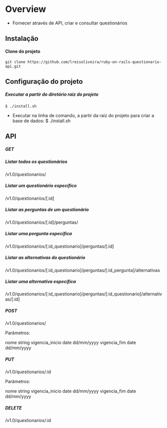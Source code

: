 # Overview

- Fornecer através de API, criar e consultar questionários

## Instalação
#### Clone do projeto
    git clone https://github.com/lreisoliveira/ruby-on-rails-questionario-api.git

## Configuração do projeto
##### Executar a partir do diretório raiz do projeto
```
$ ./install.sh
```

- Executar na linha de comando, a partir da raiz do projeto para criar a base de dados:
    $ ./install.sh

## API
##### GET
##### Listar todos os questionários

/v1.0/questionarios/

##### Listar um questionário específico

/v1.0/questionarios/[:id]

##### Listar as perguntas de um questionário

/v1.0/questionarios/[:id]/perguntas/

##### Listar uma pergunta específica

/v1.0/questionarios/[:id_questionario]/perguntas/[:id]

##### Listar as alternativas do questionário

/v1.0/questionarios/[:id_questionario]/perguntas/[:id_pergunta]/alternativas

##### Listar uma alternativa específica

/v1.0/questionarios/[:id_questionario]/perguntas/[:id_questionario]/alternativas/[:id]

##### POST

/v1.0/questionarios/

  Parâmetros:

  nome string
  vigencia_inicio date dd/mm/yyyy
  vigencia_fim date dd/mm/yyyy


##### PUT

/v1.0/questionarios/:id

  Parâmetros:

  nome string
  vigencia_inicio date dd/mm/yyyy
  vigencia_fim date dd/mm/yyyy


##### DELETE

/v1.0/questionarios/:id
